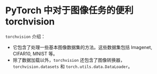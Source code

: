 
# PyTorch 中对于图像任务的便利 torchvision


`torchvision` 介绍：

- 它包含了处理一些基本图像数据集的方法。这些数据集包括 Imagenet, CIFAR10, MNIST 等。
- 除了数据加载以外，`torchvision` 还包含了图像转换器，`torchvision.datasets` 和 `torch.utils.data.DataLoader`。
